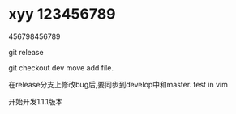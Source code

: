 # xyy 123456789

456798456789



git  release


git checkout dev 
move add file.

在release分支上修改bug后,要同步到develop中和master.
test in vim

开始开发1.1.1版本

